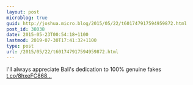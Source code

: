 ```yaml
---
layout: post
microblog: true
guid: http://joshua.micro.blog/2015/05/22/t601747917594959872.html
post_id: 38038
date: 2015-05-23T00:54:18+1100
lastmod: 2019-07-30T17:41:32+1100
type: post
url: /2015/05/22/t601747917594959872.html
---
```

I'll always appreciate Bali's dedication to 100% genuine fakes [t.co/8hxeFC868...](http://t.co/8hxeFC868B)
